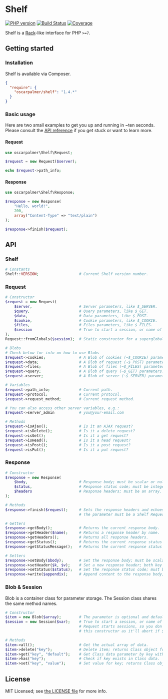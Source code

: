 # Shelf

[![PHP version](https://badge.fury.io/ph/oscarpalmer%2Fshelf.png)](http://badge.fury.io/ph/oscarpalmer%2Fshelf) [![Build Status](https://travis-ci.org/oscarpalmer/shelf.png?branch=master)](https://travis-ci.org/oscarpalmer/shelf) [![Coverage](https://codecov.io/gh/oscarpalmer/shelf/branch/master/graph/badge.svg)](https://codecov.io/gh/oscarpalmer/shelf)

Shelf is a [Rack](//rack.github.io)-like interface for PHP `>=7`.

## Getting started

### Installation

Shelf is available via Composer.

```json
{
  "require": {
    "oscarpalmer/shelf": "1.4.*"
  }
}
```

### Basic usage

Here are two small examples to get you up and running in ~ten seconds. Please consult the [API reference](#api) if you get stuck or want to learn more.

#### Request

```php
use oscarpalmer\Shelf\Request;

$request = new Request($server);

echo $request->path_info;
```

#### Response

```php
use oscarpalmer\Shelf\Response;

$response = new Response(
    "Hello, world!",
    200,
    array("Content-Type" => "text/plain")
);

$response->finish($request);
```

## API

### Shelf

```php
# Constants
Shelf::VERSION;                  # Current Shelf version number.
```

### Request

```php
# Constructor
$request = new Request(
    $server,                     # Server parameters, like $_SERVER.
    $query,                      # Query parameters, like $_GET.
    $data,                       # Data parameters, like $_POST.
    $cookie,                     # Cookie parameters, like $_COOKIE.
    $files,                      # Files parameters, like $_FILES.
    $session                     # True to start a session, or name of session to start.
);
Request::fromGlobals($session);  # Static constructor for a superglobal Request object.

# Blobs
# Check below for info on how to use Blobs
$request->cookies;               # A Blob of cookies (~$_COOKIE) parameters.
$request->data;                  # A Blob of request (~$_POST) parameters.
$request->files;                 # A Blob of files (~$_FILES) parameters.
$request->query;                 # A Blob of query (~$_GET) parameters.
$request->server;                # A Blob of server (~$_SERVER) parameters.

# Variables
$request->path_info;             # Current path.
$request->protocol;              # Current protocol.
$request->request_method;        # Current request method.

# You can also access other server variables, e.g.:
$request->server_admin           # you@your-email.com

# Methods
$request->isAjax();              # Is it an AJAX request?
$request->isDelete();            # Is it a delete request?
$request->isGet();               # Is it a get request?
$request->isHead();              # Is it a head request?
$request->isPost();              # Is it a post request?
$request->isPut();               # Is it a put request?
```

### Response

```php
# Constructor
$response = new Response(
    $body,                       # Response body; must be scalar or null.
    $status,                     # Response status code; must be integer.
    $headers                     # Response headers; must be an array.
);

# Methods
$response->finish($request);     # Sets the response headers and echoes the response body.
                                 # The parameter must be a Shelf Request object.

# Getters
$response->getBody();            # Returns the current response body.
$response->getHeader($name);     # Returns a response header by name.
$response->getHeaders();         # Returns all response headers.
$response->getStatus();          # Returns the current response status code.
$response->getStatusMessage();   # Returns the current response status message.

# Setters
$response->setBody($body);       # Set the response body; must be scalar.
$response->setHeader($k, $v);    # Set a new response header; both key and value must be strings.
$response->setStatus($status);   # Set the response status code; must be integer.
$response->write($appendix);     # Append content to the response body; must be scalar.
```

### Blob & Session

Blob is a container class for parameter storage. The Session class shares the same method names.

```php
# Constructor
$item = new Blob($array);        # The parameter is optional and defaults to an empty array.
$session = new Session($var);    # True to start a session, or name of session to start;
                                 # Request starts sessions, so you don't have to worry about
                                 # this constructor as it'll abort if $_SESSION alredy exists.

# Methods
$item->all();                    # Get the actual array of data.
$item->delete("key");            # Delete item; returns Class object for chaining.
$item->get("key", "default");    # Get Class data parameter by key with an optional default value.
$item->has("key");               # Check if key exists in Class data.
$item->set("key", "value");      # Set value for key; returns Class object for chaining.
```

## License

MIT Licensed; see [the LICENSE file](LICENSE) for more info.

